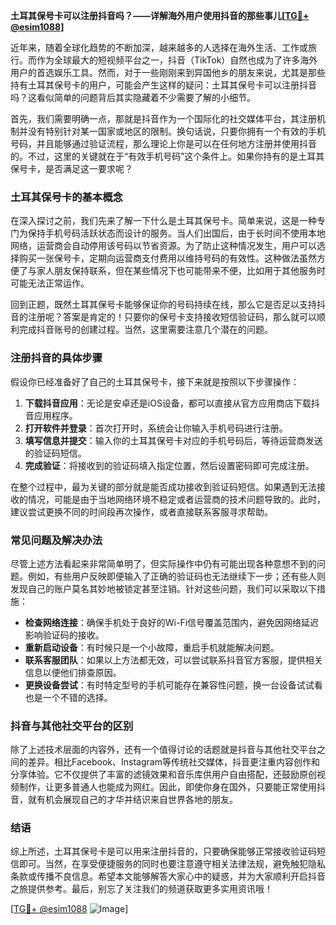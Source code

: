 **土耳其保号卡可以注册抖音吗？——详解海外用户使用抖音的那些事儿[[TG💪+ @esim1088](https://t.me/s/esim1088)]**

近年来，随着全球化趋势的不断加深，越来越多的人选择在海外生活、工作或旅行。而作为全球最大的短视频平台之一，抖音（TikTok）自然也成为了许多海外用户的首选娱乐工具。然而，对于一些刚刚来到异国他乡的朋友来说，尤其是那些持有土耳其保号卡的用户，可能会产生这样的疑问：土耳其保号卡可以注册抖音吗？这看似简单的问题背后其实隐藏着不少需要了解的小细节。

首先，我们需要明确一点，那就是抖音作为一个国际化的社交媒体平台，其注册机制并没有特别针对某一国家或地区的限制。换句话说，只要你拥有一个有效的手机号码，并且能够通过验证流程，那么理论上你是可以在任何地方注册并使用抖音的。不过，这里的关键就在于“有效手机号码”这个条件上。如果你持有的是土耳其保号卡，是否满足这一要求呢？

### 土耳其保号卡的基本概念

在深入探讨之前，我们先来了解一下什么是土耳其保号卡。简单来说，这是一种专门为保持手机号码活跃状态而设计的服务。当人们出国后，由于长时间不使用本地网络，运营商会自动停用该号码以节省资源。为了防止这种情况发生，用户可以选择购买一张保号卡，定期向运营商支付费用以维持号码的有效性。这种做法虽然方便了与家人朋友保持联系，但在某些情况下也可能带来不便，比如用于其他服务时可能无法正常运作。

回到正题，既然土耳其保号卡能够保证你的号码持续在线，那么它是否足以支持抖音的注册呢？答案是肯定的！只要你的保号卡支持接收短信验证码，那么就可以顺利完成抖音账号的创建过程。当然，这里需要注意几个潜在的问题。

### 注册抖音的具体步骤

假设你已经准备好了自己的土耳其保号卡，接下来就是按照以下步骤操作：

1. **下载抖音应用**：无论是安卓还是iOS设备，都可以直接从官方应用商店下载抖音应用程序。
2. **打开软件并登录**：首次打开时，系统会让你输入手机号码进行注册。
3. **填写信息并提交**：输入你的土耳其保号卡对应的手机号码后，等待运营商发送的验证码短信。
4. **完成验证**：将接收到的验证码填入指定位置，然后设置密码即可完成注册。

在整个过程中，最为关键的部分就是能否成功接收到验证码短信。如果遇到无法接收的情况，可能是由于当地网络环境不稳定或者运营商的技术问题导致的。此时，建议尝试更换不同的时间段再次操作，或者直接联系客服寻求帮助。

### 常见问题及解决办法

尽管上述方法看起来非常简单明了，但实际操作中仍有可能出现各种意想不到的问题。例如，有些用户反映即便输入了正确的验证码也无法继续下一步；还有些人则发现自己的账户莫名其妙地被锁定甚至注销。针对这些问题，我们可以采取以下措施：

- **检查网络连接**：确保手机处于良好的Wi-Fi信号覆盖范围内，避免因网络延迟影响验证码的接收。
- **重新启动设备**：有时候只是一个小故障，重启手机就能解决问题。
- **联系客服团队**：如果以上方法都无效，可以尝试联系抖音官方客服，提供相关信息以便他们排查原因。
- **更换设备尝试**：有时特定型号的手机可能存在兼容性问题，换一台设备试试看也是一个不错的选择。

### 抖音与其他社交平台的区别

除了上述技术层面的内容外，还有一个值得讨论的话题就是抖音与其他社交平台之间的差异。相比Facebook、Instagram等传统社交媒体，抖音更注重内容创作和分享体验。它不仅提供了丰富的滤镜效果和音乐库供用户自由搭配，还鼓励原创视频制作，让更多普通人也能成为网红。因此，即使你身在国外，只要能正常使用抖音，就有机会展现自己的才华并结识来自世界各地的朋友。

### 结语

综上所述，土耳其保号卡是可以用来注册抖音的，只要确保能够正常接收验证码短信即可。当然，在享受便捷服务的同时也要注意遵守相关法律法规，避免触犯隐私条款或传播不良信息。希望本文能够解答大家心中的疑惑，并为大家顺利开启抖音之旅提供参考。最后，别忘了关注我们的频道获取更多实用资讯哦！

[[TG💪+ @esim1088](https://t.me/s/esim1088) ![Image](https://i.postimg.cc/4NQfJmqS/Snipaste-2025-05-13-00-14-12.png)]